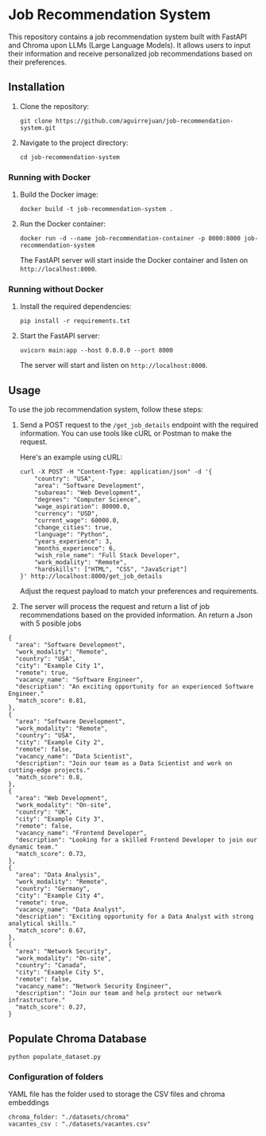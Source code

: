 # Job Recommendation System

This repository contains a job recommendation system built with FastAPI and Chroma upon LLMs (Large Language Models). It allows users to input their information and receive personalized job recommendations based on their preferences.

## Installation

1. Clone the repository:

   ```shell
   git clone https://github.com/aguirrejuan/job-recommendation-system.git
   ```

2. Navigate to the project directory:

   ```shell
   cd job-recommendation-system
   ```

### Running with Docker

1. Build the Docker image:

   ```shell
   docker build -t job-recommendation-system .
   ```

2. Run the Docker container:

   ```shell
   docker run -d --name job-recommendation-container -p 8000:8000 job-recommendation-system
   ```

   The FastAPI server will start inside the Docker container and listen on `http://localhost:8000`.

### Running without Docker

1. Install the required dependencies:

   ```shell
   pip install -r requirements.txt
   ```

2. Start the FastAPI server:

   ```shell
   uvicorn main:app --host 0.0.0.0 --port 8000
   ```

   The server will start and listen on `http://localhost:8000`.

## Usage

To use the job recommendation system, follow these steps:

1. Send a POST request to the `/get_job_details` endpoint with the required information. You can use tools like cURL or Postman to make the request.

   Here's an example using cURL:

   ```shell
   curl -X POST -H "Content-Type: application/json" -d '{
       "country": "USA",
       "area": "Software Development",
       "subareas": "Web Development",
       "degrees": "Computer Science",
       "wage_aspiration": 80000.0,
       "currency": "USD",
       "current_wage": 60000.0,
       "change_cities": true,
       "language": "Python",
       "years_experience": 3,
       "months_experience": 6,
       "wish_role_name": "Full Stack Developer",
       "work_modality": "Remote",
       "hardskills": ["HTML", "CSS", "JavaScript"]
   }' http://localhost:8000/get_job_details
   ```

   Adjust the request payload to match your preferences and requirements.

2. The server will process the request and return a list of job recommendations based on the provided information. An return a Json with 5 posible jobs 

```
{
  "area": "Software Development",
  "work_modality": "Remote",
  "country": "USA",
  "city": "Example City 1",
  "remote": true,
  "vacancy_name": "Software Engineer",
  "description": "An exciting opportunity for an experienced Software Engineer."
  "match_score": 0.81,
},
{
  "area": "Software Development",
  "work_modality": "Remote",
  "country": "USA",
  "city": "Example City 2",
  "remote": false,
  "vacancy_name": "Data Scientist",
  "description": "Join our team as a Data Scientist and work on cutting-edge projects."
  "match_score": 0.8,
},
{
  "area": "Web Development",
  "work_modality": "On-site",
  "country": "UK",
  "city": "Example City 3",
  "remote": false,
  "vacancy_name": "Frontend Developer",
  "description": "Looking for a skilled Frontend Developer to join our dynamic team."
  "match_score": 0.73,
},
{
  "area": "Data Analysis",
  "work_modality": "Remote",
  "country": "Germany",
  "city": "Example City 4",
  "remote": true,
  "vacancy_name": "Data Analyst",
  "description": "Exciting opportunity for a Data Analyst with strong analytical skills."
  "match_score": 0.67,
},
{
  "area": "Network Security",
  "work_modality": "On-site",
  "country": "Canada",
  "city": "Example City 5",
  "remote": false,
  "vacancy_name": "Network Security Engineer",
  "description": "Join our team and help protect our network infrastructure."
  "match_score": 0.27,
}

```

## Populate Chroma Database 

```
python populate_dataset.py
```

### Configuration of folders 
 YAML file has the folder used to storage the CSV files and chroma embeddings
 
```
chroma_folder: "./datasets/chroma"
vacantes_csv : "./datasets/vacantes.csv"
```
